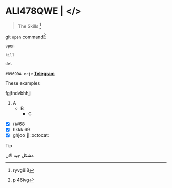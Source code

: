 # ALI478QWE | </> 

> The Skills [^2]

git `open` command[^1]
```
open 

kill 

del

```

`#0969DA erje`
[**Telegram**](http://t.me/ALI478QWE)

These examples

fgjfndvbhhjj

1. A
   + B
     + C

- [X] \()#68
- [x] hkkk 69
- [x] ghjoo :tada: :octocat:

[^1]: p 46ivg
[^2]: ryvg8i8

>[!Tip]
> مشکل چیه الان